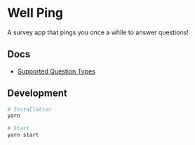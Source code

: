 # Well Ping
A survey app that pings you once a while to answer questions!

## Docs
- [Supported Question Types](https://github.com/StanfordSocialNeuroscienceLab/WellPing/wiki/Supported-Question-Types)

## Development
```bash
# Installation
yarn

# Start
yarn start
```
